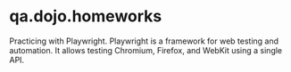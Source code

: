 # qa.dojo.homeworks
Practicing with Playwright. Playwright is a framework for web testing and automation. It allows testing Chromium, Firefox, and WebKit using a single API.
